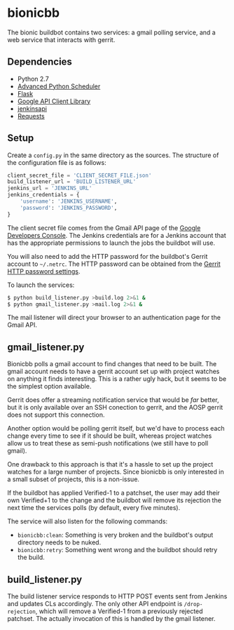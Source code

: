 bionicbb
========

The bionic buildbot contains two services: a gmail polling service, and a web
service that interacts with gerrit.

Dependencies
------------

 * Python 2.7
 * [Advanced Python Scheduler](https://apscheduler.readthedocs.org/en/latest/)
 * [Flask](http://flask.pocoo.org/)
 * [Google API Client Library](https://developers.google.com/api-client-library/python/start/installation)
 * [jenkinsapi](https://pypi.python.org/pypi/jenkinsapi)
 * [Requests](http://docs.python-requests.org/en/latest/)

Setup
-----

Create a `config.py` in the same directory as the sources. The structure of the
configuration file is as follows:

```python
client_secret_file = 'CLIENT_SECRET_FILE.json'
build_listener_url = 'BUILD_LISTENER_URL'
jenkins_url = 'JENKINS_URL'
jenkins_credentials = {
    'username': 'JENKINS_USERNAME',
    'password': 'JENKINS_PASSWORD',
}
```

The client secret file comes from the Gmail API page of the [Google Developers
Console](https://console.developers.google.com/). The Jenkins credentials are
for a Jenkins account that has the appropriate permissions to launch the jobs
the buildbot will use.

You will also need to add the HTTP password for the buildbot's Gerrit account to
`~/.netrc`. The HTTP password can be obtained from the [Gerrit HTTP password
settings](https://android-review.googlesource.com/#/settings/http-password).

To launch the services:

```bash
$ python build_listener.py >build.log 2>&1 &
$ python gmail_listener.py >mail.log 2>&1 &
```

The mail listener will direct your browser to an authentication page for the
Gmail API.

gmail\_listener.py
------------------

Bionicbb polls a gmail account to find changes that need to be built. The gmail
account needs to have a gerrit account set up with project watches on anything
it finds interesting. This is a rather ugly hack, but it seems to be the
simplest option available.

Gerrit does offer a streaming notification service that would be _far_ better,
but it is only available over an SSH conection to gerrit, and the AOSP gerrit
does not support this connection.

Another option would be polling gerrit itself, but we'd have to process each
change every time to see if it should be built, whereas project watches allow us
to treat these as semi-push notifications (we still have to poll gmail).

One drawback to this approach is that it's a hassle to set up the project
watches for a large number of projects. Since bionicbb is only interested in a
small subset of projects, this is a non-issue.

If the buildbot has applied Verified-1 to a patchset, the user may add their own
Verified+1 to the change and the buildbot will remove its rejection the next
time the services polls (by default, every five minutes).

The service will also listen for the following commands:

 * `bionicbb:clean`: Something is very broken and the buildbot's output
   directory needs to be nuked.
 * `bionicbb:retry`: Something went wrong and the buildbot should retry the
   build.

build\_listener.py
------------------

The build listener service responds to HTTP POST events sent from Jenkins and
updates CLs accordingly. The only other API endpoint is `/drop-rejection`, which
will remove a Verified-1 from a previously rejected patchset. The actually
invocation of this is handled by the gmail listener.
